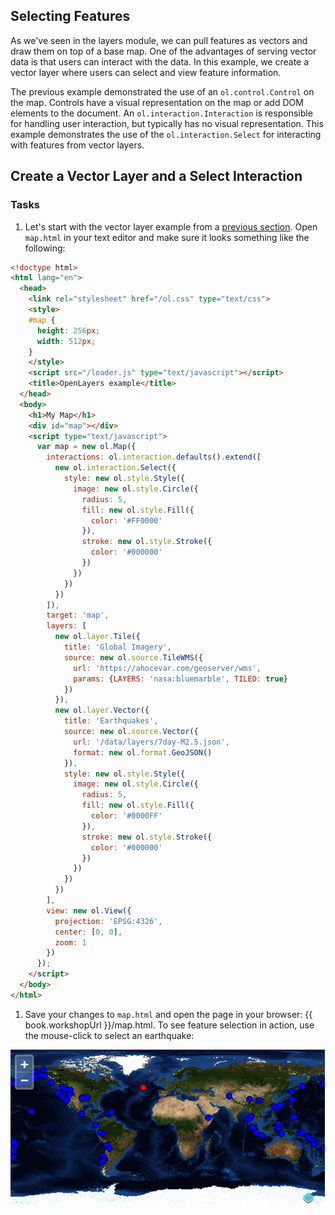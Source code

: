 ## Selecting Features

As we've seen in the layers module, we can pull features as vectors and draw them on top of a base map. One of the advantages of serving vector data is that users can interact with the data. In this example, we create a vector layer where users can select and view feature information.

The previous example demonstrated the use of an `ol.control.Control` on the map.  Controls have a visual representation on the map or add DOM elements to the document.  An `ol.interaction.Interaction` is responsible for handling user interaction, but typically has no visual representation.  This example demonstrates the use of the `ol.interaction.Select` for interacting with features from vector layers.

## Create a Vector Layer and a Select Interaction

### Tasks

1. Let's start with the vector layer example from a [previous section](../layers/vector.md).  Open `map.html` in your text editor and make sure it looks something like the following:

  ```html
  <!doctype html>
  <html lang="en">
    <head>
      <link rel="stylesheet" href="/ol.css" type="text/css">
      <style>
      #map {
        height: 256px;
        width: 512px;
      }
      </style>
      <script src="/loader.js" type="text/javascript"></script>
      <title>OpenLayers example</title>
    </head>
    <body>
      <h1>My Map</h1>
      <div id="map"></div>
      <script type="text/javascript">
        var map = new ol.Map({
          interactions: ol.interaction.defaults().extend([
            new ol.interaction.Select({
              style: new ol.style.Style({
                image: new ol.style.Circle({
                  radius: 5,
                  fill: new ol.style.Fill({
                    color: '#FF0000'
                  }),
                  stroke: new ol.style.Stroke({
                    color: '#000000'
                  })
                })
              })
            })
          ]),
          target: 'map',
          layers: [
            new ol.layer.Tile({
              title: 'Global Imagery',
              source: new ol.source.TileWMS({
                url: 'https://ahocevar.com/geoserver/wms',
                params: {LAYERS: 'nasa:bluemarble', TILED: true}
              })
            }),
            new ol.layer.Vector({
              title: 'Earthquakes',
              source: new ol.source.Vector({
                url: '/data/layers/7day-M2.5.json',
                format: new ol.format.GeoJSON()
              }),
              style: new ol.style.Style({
                image: new ol.style.Circle({
                  radius: 5,
                  fill: new ol.style.Fill({
                    color: '#0000FF'
                  }),
                  stroke: new ol.style.Stroke({
                    color: '#000000'
                  })
                })
              })
            })
          ],
          view: new ol.View({
            projection: 'EPSG:4326',
            center: [0, 0],
            zoom: 1
          })
        });
      </script>
    </body>
  </html>
  ```        

1.  Save your changes to `map.html` and open the page in your browser:  {{ book.workshopUrl }}/map.html. To see feature selection in action, use the mouse-click to select an earthquake:

  ![Using an interaction to select features from a vector layer](select1.png)

